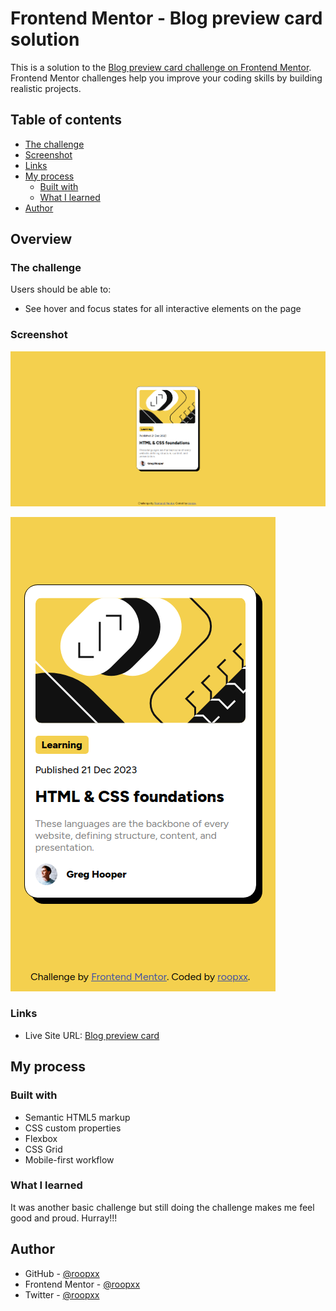 # Frontend Mentor - Blog preview card solution

This is a solution to the [Blog preview card challenge on Frontend Mentor](https://www.frontendmentor.io/challenges/blog-preview-card-ckPaj01IcS). Frontend Mentor challenges help you improve your coding skills by building realistic projects.

## Table of contents

- [The challenge](#the-challenge)
- [Screenshot](#screenshot)
- [Links](#links)
- [My process](#my-process)
  - [Built with](#built-with)
  - [What I learned](#what-i-learned)
- [Author](#author)

## Overview

### The challenge

Users should be able to:

- See hover and focus states for all interactive elements on the page

### Screenshot

![Desktop](./screenshot/desktop.png)

![Mobile](./screenshot/mobile.png)

### Links

- Live Site URL: [Blog preview card](https://blog-preview-card-main-blush-three.vercel.app/)

## My process

### Built with

- Semantic HTML5 markup
- CSS custom properties
- Flexbox
- CSS Grid
- Mobile-first workflow

### What I learned

It was another basic challenge but still doing the challenge makes me feel good and proud. Hurray!!!

## Author

- GitHub - [@roopxx](https://github.com/roopxx)
- Frontend Mentor - [@roopxx](https://www.frontendmentor.io/profile/roopxx)
- Twitter - [@roopxx](https://www.twitter.com/roopxx)
